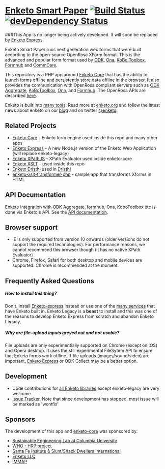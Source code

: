 [Enketo Smart Paper](http://enketo.org) [![Build Status](https://travis-ci.org/enketo/enketo-legacy.svg)](https://travis-ci.org/enketo/enketo-legacy) [![devDependency Status](https://david-dm.org/enketo/enketo-legacy/dev-status.svg)](https://david-dm.org/enketo/enketo-legacy#info=devDependencies)
======

###This App is no longer being actively developed. It will soon be replaced by [Enketo Express](https://github.com/enketo/enketo-express).

Enketo Smart Paper runs next generation web forms that were built according to the open-source OpenRosa XForm format. This is the advanced and popular form format used by [ODK](http://opendatakit.org), [Ona](https://ona.io), [KoBo Toolbox](http://kobotoolbox.org), [Formhub](https://formhub.org) and [CommCare](http://www.commcarehq.org/home/). 

This repository is a PHP app around [Enketo Core](https://github.com/MartijnR/enketo-core) that has the ability to launch forms offline and persistently store data offline in the browser. It also provides the communication with OpenRosa compliant servers such as [ODK Aggregate](http://opendatakit.org/use/aggregate/), [KoBoToolbox](http://kobotoolbox.org), [Ona](https://ona.io), and [Formhub](https://formhub.org). The OpenRosa APIs are described [here](https://bitbucket.org/javarosa/javarosa/wiki/OpenRosaAPI).

Enketo is built into [many tools](https://enketo.org/#tools). Read more at [enketo.org](https://enketo.org) and follow the latest news about enketo on our [blog](http://blog.enketo.org) and on twitter [@enketo](https://twitter.com/enketo).

Related Projects
-----------
* [Enketo Core](https://github.com/enketo/enketo-core) - Enketo form engine used inside this repo and many other apps
* [Enketo Express](https://github.com/enketo/enketo-express) - A new Node.js version of the Enketo Web Application (will replace enketo-legacy)
* [Enketo XPathJS](https://github.com/enketo/enketo-xpathjs) - XPath Evaluator used inside enketo-core
* [Enketo XSLT](https://github.com/enketo/enketo-xslt) - used inside this repo
* [Enketo Dristhi](https://github.com/enketo/enketo-dristhi) used in [Dristhi](https://play.google.com/store/apps/details?id=org.ei.drishti)
* [enketo-xslt-transformer-php](https://github.com/enketo/enketo-xslt-transformer-php) - sample app that transforms Xforms in HTML

API Documentation
--------------
Enketo integration with ODK Aggregate, formhub, Ona, KoboToolbox etc is done via Enketo's API. See the [API documentation](http://apidocs.enketo.org).

Browser support
---------------
* IE is only supported from version 10 onwards (older versions do not support the required technologies). For performance reasons, we cannot recommend this browser though (it has no native XPath Evaluator)
* Chrome, Firefox, Safari for both desktop and mobile devices are supported. Chrome is recommended at the moment.

Frequently Asked Questions
---------------------------
##### How to install this thing?
Don't. Install [Enketo-express](https://github.com/enketo/enketo-express) instead or use one of the [many services](http://enketo.org/#tools) that have Enketo built in. Enketo Legacy is a **beast** to install and this was one of the reasons to develop Enketo Express from scratch and abandon Enketo Legacy.

##### Why are file-upload inputs greyed out and not usable?
File uploads are only experimentially supported on Chrome (except on iOS) and Opera desktop. It uses the still experimental FileSytem API to ensure that Enketo forms work offline. If file uploads (images/sound/video) are important, [Enketo Express](https://github.com/enketo/enketo-express) or ODK Collect may be a better option. 

Development
-----------
* Code contributions for [all Enketo libraries](https://github.com/enketo) except enketo-legacy are very welcome 
* [Issue Tracker](https://github.com/enketo/enketo-legacy/issues). Note that since development has stopped, most issue will be marked as 'wontfix'

Sponsors
----------------

The development of this app and [enketo-core](https://github.com/enketo/enketo-core) was sponsored by:

* [Sustainable Engineering Lab at Columbia University](http://modi.mech.columbia.edu/)
* [WHO - HRP project](http://www.who.int/reproductivehealth/topics/mhealth/en/index.html)
* [Santa Fe Insitute & Slum/Shack Dwellers International](http://www.santafe.edu/)
* [Enketo LLC](http://www.linkedin.com/company/enketo-llc)
* [iMMAP](http://immap.org)
